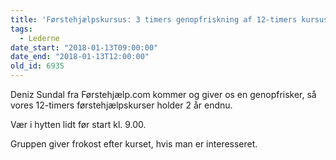 ```yaml
---
title: 'Førstehjælpskursus: 3 timers genopfriskning af 12-timers kursus'
tags:
  - Lederne
date_start: "2018-01-13T09:00:00"
date_end: "2018-01-13T12:00:00"
old_id: 6935
---
```

Deniz Sundal fra Førstehjælp.com kommer og giver os en genopfrisker, så vores 12-timers førstehjælpskurser holder 2 år endnu.

Vær i hytten lidt før start kl. 9.00.

Gruppen giver frokost efter kurset, hvis man er interesseret.